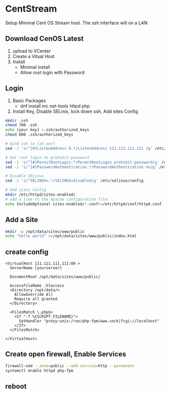 # CentStream

Setup Minimal Cent OS Stream host. The ssh interface will on a LAN

## Download CenOS Latest

1. upload to VCenter
1. Create a Vitual Host
1. Install
   * Minimal install
   * Allow root login with Password

## Login

1. Basic Packages
   * dnf install mc net-tools httpd php
1. Install Key, Disable SELinix, lock down ssh, Add sites Config

```bash
mkdir .ssh
chmod 700 .ssh
echo [your key] >.ssh/authorized_keys
chmod 600 .ssh/authorized_keys

# bind ssh to lan port
sed -i 's/^[#]ListenAddress 0.*/ListenAddress 111.111.111.111 /g' /etc/ssh/sshd_config

# Set root login to prohibit-password
sed -i 's/^[#]PermitRootLogin.*/PermitRootLogin prohibit-password/g' /etc/ssh/sshd_config
sed -i 's/^[#]PasswordAuthentication.*/PasswordAuthentication no/g' /etc/ssh/sshd_config

# Disable SELinux
sed -i 's/^SELINUX=.*/SELINUX=disabled/g' /etc/selinux/config

# Add sites Config
mkdir /etc/httpd/sites-enabled/
# add a line to the Apache configuration file:
echo IncludeOptional sites-enabled/*.conf>>/etc/httpd/conf/httpd.conf
```

## Add a Site

```bash
mkdir -p /opt/data/sites/www/public
echo "hello world" >>/opt/data/sites/www/public/index.html
```

## create config

```config
<VirtualHost 111.111.111.111:80 >
  ServerName [yourserver]

  DocumentRoot /opt/data/sites/www/public/

  AccessFileName .htaccess
  <Directory /opt/data/>
    AllowOverride All
    Require all granted
  </Directory>

  <FilesMatch \.php$>
    <If "-f %{SCRIPT_FILENAME}">
      SetHandler "proxy:unix:/run/php-fpm/www.sock|fcgi://localhost"
    </If>
  </FilesMatch>

</VirtualHost>
```

## Create open firewall, Enable Services

```bash
firewall-cmd --zone=public --add-service=http --permanent
systemctl enable httpd php-fpm
```

## reboot
